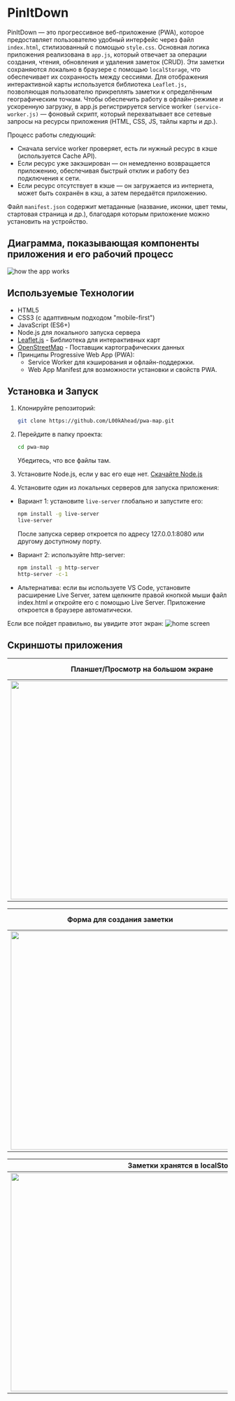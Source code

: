 # PinItDown

PinItDown — это прогрессивное веб-приложение (PWA), которое предоставляет пользователю удобный интерфейс через файл `index.html`, стилизованный с помощью `style.css`. Основная логика приложения реализована в `app.js`, который отвечает за операции создания, чтения, обновления и удаления заметок (CRUD). Эти заметки сохраняются локально в браузере с помощью `localStorage`, что обеспечивает их сохранность между сессиями. Для отображения интерактивной карты используется библиотека `Leaflet.js,` позволяющая пользователю прикреплять заметки к определённым географическим точкам. Чтобы обеспечить работу в офлайн-режиме и ускоренную загрузку, в app.js регистрируется service worker `(service-worker.js)` — фоновый скрипт, который перехватывает все сетевые запросы на ресурсы приложения (HTML, CSS, JS, тайлы карты и др.).

Процесс работы следующий:

* Сначала service worker проверяет, есть ли нужный ресурс в кэше (используется Cache API).
* Если ресурс уже закэширован — он немедленно возвращается приложению, обеспечивая быстрый отклик и работу без подключения к сети.
* Если ресурс отсутствует в кэше — он загружается из интернета, может быть сохранён в кэш, а затем передаётся приложению.

Файл `manifest.json` содержит метаданные (название, иконки, цвет темы, стартовая страница и др.), благодаря которым приложение можно установить на устройство.

## Диаграмма, показывающая компоненты приложения и его рабочий процесс

![how the app works](./diagram/pid-pwa.png)

## Используемые Технологии

* HTML5
* CSS3 (с адаптивным подходом "mobile-first")
* JavaScript (ES6+)
* Node.js для локального запуска сервера
* [Leaflet.js](https://leafletjs.com/) - Библиотека для интерактивных карт
* [OpenStreetMap](https://www.openstreetmap.org/) - Поставщик картографических данных
* Принципы Progressive Web App (PWA):
  * Service Worker для кэширования и офлайн-поддержки.
  * Web App Manifest для возможности установки и свойств PWA.

## Установка и Запуск

1. Клонируйте репозиторий:

    ```bash
    git clone https://github.com/L00kAhead/pwa-map.git
    ```

2. Перейдите в папку проекта:

    ```bash
    cd pwa-map
    ```

    Убедитесь, что все файлы там.

3. Установите Node.js, если у вас его еще нет. [Скачайте Node.js](https://nodejs.org/en/download)

4. Установите один из локальных серверов для запуска приложения:

* Вариант 1: установите `live-server` глобально и запустите его:

    ```bash
    npm install -g live-server
    live-server
    ```

    После запуска сервер откроется по адресу 127.0.0.1:8080 или другому доступному порту.

* Вариант 2: используйте http-server:

    ```bash
    npm install -g http-server
    http-server -c-1
    ```

* Альтернатива: если вы используете VS Code, установите расширение Live Server, затем щелкните правой кнопкой мыши файл index.html и откройте его с помощью Live Server. Приложение откроется в браузере автоматически.

Если все пойдет правильно, вы увидите этот экран:
![home screen](./screenshots/homescreen.png)

## Скриншоты приложения

| **Планшет/Просмотр на большом экране** | **Вот как это выглядит на смартфоне** | **Временный значок. При нажатии на карту** |
|:--------------------------------------:|:--------------------------------------:|:------------------------------------------:|
| <img src="screenshots/homescreen.png" width="600" height="500"/> | <img src="screenshots/mobile-view.png" width="300" height="500"/> | <img src="screenshots/temp-icon.png" width="300" height="500"/> |

| **Форма для создания заметки** | **После создания заметки она будет выглядеть на карте так** | **Редактировать заметку** |
|:-----------------------------:|:------------------------------------------------------:|:--------------------------:|
| <img src="screenshots/note-form.png" width="500" height="500"/> | <img src="screenshots/tap-to-see-created-note.png" width="350" height="500"/> | <img src="screenshots/edit-delete-note.png" width="350" height="500"/> |

| **Заметки хранятся в localStorage** | **Ресурсы кэшируются в хранилище** |
|:----------------------------------:|:----------------------------------:|
| <img src="screenshots/localStorage.png" width="800" height="500"/> | <img src="screenshots/cacheStorage.png" width="800" height="500"/> |

